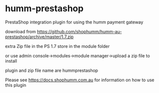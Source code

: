 # humm-prestashop

PrestaShop integration plugin for using the humm payment gateway

download from https://github.com/shophumm/humm-au-prestashop/archive/master/1.7.zip


extra Zip file in the PS 1.7 store in the module folder 

or use admin console->modules->module manager->upload a zip file to install

plugin and zip file name are hummprestashop

Please see https://docs.shophumm.com.au for information on how to use this plugin

